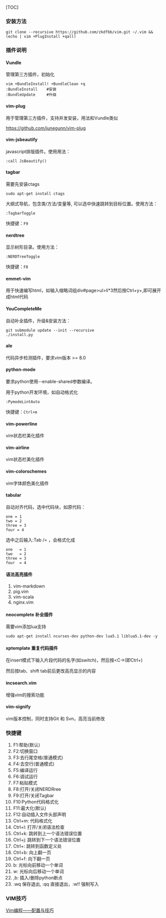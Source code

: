 [TOC]

### 安装方法

```
git clone --recursive https://github.com/zkdfbb/vim.git ~/.vim && (echo | vim +PlugInstall +qall)
```

### 插件说明

#### Vundle

管理第三方插件，初始化

```
vim +BundleInstall! +BundleClean +q
:BundleInstall    #安装
:BundleUpdate     #升级
```

#### vim-plug

用于管理第三方插件，支持并发安装，用法和Vundle类似

https://github.com/junegunn/vim-plug

#### vim-jsbeautify

javascript排版插件。使用用法：

```
:call JsBeautify()
```

#### tagbar

需要先安装ctags

```
sudo apt-get install ctags
```

大纲式导航，包含类/方法/变量等, 可以选中快速跳转到目标位置。使用方法：

```
:TagbarToggle
```

快捷键：`F9`

#### nerdtree

显示树形目录。使用方法：

```
:NERDTreeToggle
```

快捷键：`F8`

#### emmet-vim

用于快速编写html，如输入缩略词组div#page>ul>li*3然后按Ctrl+y+,即可展开成html代码

#### YouCompleteMe

自动补全插件，升级&安装方法：

```
git submodule update --init --recursive
./install.py
```

#### ale

代码异步检测插件，要求vim版本 >= 8.0

#### python-mode

要求python使用--enable-shared参数编译。

用于python开发环境，如自动格式化

```
:PymodeLintAuto
```

快捷键：`Ctrl+m`

#### vim-powerline

vim状态栏美化插件

#### vim-airline

vim状态栏美化插件

#### vim-colorschemes

vim字体颜色美化插件

#### tabular

自动对齐代码，选中代码块，如原代码：

```
one = 1
two = 2
three = 3
four = 4
```

选中之后输入:Tab /= ，会格式化成

```
one   = 1
two   = 2
three = 3
four  = 4
```

#### 语法高亮插件

1. vim-markdown
2. pig.vim
3. vim-scala
4. nginx.vim

#### neocomplete     补全插件

需要vim添加lua支持

```
sudo apt-get install ncurses-dev python-dev lua5.1 liblua5.1-dev -y
```

#### xptemplate    重复代码插件

在insert模式下输入片段代码的名字(如switch)，然后按<C-\>(即Ctrl+\)

然后按tab、shift tab前后更改高亮显示的内容


#### incsearch.vim

增强vim的搜索功能

#### vim-signify

vim版本控制，同时支持Git 和 Svn，高亮当前修改

### 快捷键

1. F1:帮助(默认)
2. F2:切换窗口
3. F3:去行尾空格(普通模式)
3. F4:去空行(普通模式)
4. F5:编译运行
6. F6:调试运行
7. F7:粘贴模式
8. F8:打开/关闭NERDRree
9. F9:打开/关闭Tagbar
10. F10:Python代码格式化
11. F11:最大化(默认)
12. F12:自动插入文件头部声明
13. Ctrl+m: 代码格式化
14. Ctrl+l: 打开/关闭语法检查
15. Ctrl+k: 跳转到上一个语法错误位置
14. Ctrl+j: 跳转到下一个语法错误位置
16. Ctrl+\: 跳转到函数定义处
17. Ctrl+b: 向上翻一页
18. Ctrl+f: 向下翻一页
19. b: 光标向前移动一个单词
20. w: 光标向后移动一个单词
21. ,b: 插入/删除python断点
22. :wq 保存退出, :qq 直接退出，:w!! 强制写入

### VIM技巧

[Vim编程——配置与技巧](http://linux-wiki.cn/wiki/%E7%94%A8Vim%E7%BC%96%E7%A8%8B%E2%80%94%E2%80%94%E9%85%8D%E7%BD%AE%E4%B8%8E%E6%8A%80%E5%B7%A7)

